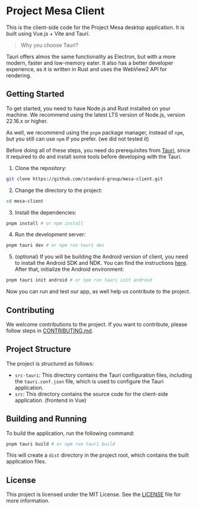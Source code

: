 # Project Mesa Client

This is the client-side code for the Project Mesa desktop application. It is built using Vue.js + Vite and Tauri.

> Why you choose Tauri?

Tauri offers almos the same functionality as Electron, but with a more modern, faster and low-memory eater. It also has a better developer experience, as it is written in Rust and uses the WebView2 API for rendering.

## Getting Started

To get started, you need to have Node.js and Rust installed on your machine. We recommend using the latest LTS version of Node.js, version 22.16.x or higher.

As well, we recommend using the `pnpm` package manager, instead of `npm`, but you still can use `npm` if you prefer. (we did not tested it)

Before doing all of these steps, you need do prerequisites from [Tauri](https://tauri.app/start/prerequisites/), since it required to do and install some tools before developing with the Tauri.

1. Clone the repository:
```bash
git clone https://github.com/standard-group/mesa-client.git
```

2. Change the directory to the project:
```bash
cd mesa-client
```

3. Install the dependencies:
```bash
pnpm install # or npm install
```

4. Run the development server:
```bash
pnpm tauri dev # or npm run tauri dev
```

5. (optional) If you will be building the Android version of client, you need to install the Android SDK and NDK. You can find the instructions [here](https://tauri.app/start/prerequisites/#android).
After that, initialize the Android environment:
```bash
pnpm tauri init android # or npm run tauri init android
```

Now you can run and test our app, as well help us contribute to the project.

## Contributing

We welcome contributions to the project. If you want to contribute, please follow steps in [CONTRIBUTING.md](CONTRIBUTING.md).

## Project Structure

The project is structured as follows:

- `src-tauri`: This directory contains the Tauri configuration files, including the `tauri.conf.json` file, which is used to configure the Tauri application.
- `src`: This directory contains the source code for the client-side application. (frontend in Vue)

## Building and Running

To build the application, run the following command:

```bash
pnpm tauri build # or npm run tauri build
```

This will create a `dist` directory in the project root, which contains the built application files.

## License

This project is licensed under the MIT License. See the [LICENSE](LICENSE) file for more information.